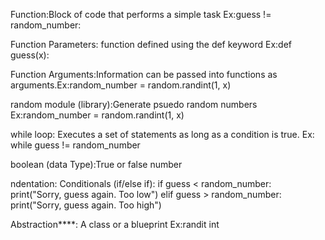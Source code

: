 Function:Block of code that performs a simple task Ex:guess != random_number:

 Function Parameters: function defined using the def keyword Ex:def guess(x):
 
  Function Arguments:Information can be passed into functions as arguments.Ex:random_number = random.randint(1, x)



   random module (library):Generate psuedo random numbers Ex:random_number = random.randint(1, x)

while loop: Executes a set of statements as long as a condition is true. Ex: while guess != random_number

boolean (data Type):True or false number

ndentation: Conditionals (if/else if): if guess < random_number:     
               print("Sorry, guess again. Too low") 
          elif guess > random_number:   
               print("Sorry, guess again. Too high") 

Abstraction****: A class or a blueprint Ex:randit int